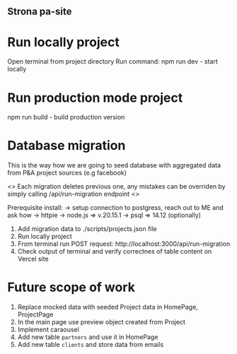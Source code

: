 ## Strona pa-site

# Run locally project
Open terminal from project directory 
Run command: npm run dev - start locally


# Run production mode project
npm run build - build production version

# Database migration
This is the way how we are going to seed database with aggregated data from P&A project sources (e.g facebook)

<<TO BE CHANGED IN FEATURE>> 
    Each migration deletes previous one, any mistakes can be overriden by simply calling /api/run-migration endpoint
<<TO BE CHANGED IN FEATURE>> 


Prerequisite install:
    -> setup connection to postgress, reach out to ME and ask how
    -> httpie
    -> node.js => v.20.15.1
    -> psql => 14.12 (optionally)

1. Add migration data to ./scripts/projects.json file
2. Run locally project
3. From terminal run POST request: http://localhost:3000/api/run-migration 
4. Check output of terminal and verify correctnes of table content on Vercel site


# Future scope of work
1. Replace mocked data with seeded Project data in HomePage, ProjectPage
2. In the main page use preview object created from Project
3. Implement caraousel
4. Add new table `partners` and use it in HomePage
4. Add new table `clients` and store data from emails
